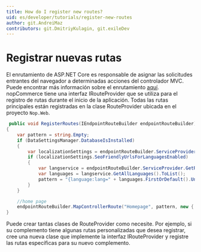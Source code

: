 ```yaml
---
title: How do I register new routes?
uid: es/developer/tutorials/register-new-routes
author: git.AndreiMaz
contributors: git.DmitriyKulagin, git.exileDev
---
```


# Registrar nuevas rutas

El enrutamiento de ASP.NET Core es responsable de asignar las solicitudes entrantes del navegador a determinadas acciones del controlador MVC. Puede encontrar más información sobre el enrutamiento [aquí](https://docs.microsoft.com/en-us/aspnet/core/fundamentals/routing?view=aspnetcore-3.1). nopCommerce tiene una interfaz IRouteProvider que se utiliza para el registro de rutas durante el inicio de la aplicación. Todas las rutas principales están registradas en la clase RouteProvider ubicada en el proyecto `Nop.Web`.

```csharp
 public void RegisterRoutes(IEndpointRouteBuilder endpointRouteBuilder)
{
    var pattern = string.Empty;
    if (DataSettingsManager.DatabaseIsInstalled)
    {
        var localizationSettings = endpointRouteBuilder.ServiceProvider.GetRequiredService<LocalizationSettings>();
        if (localizationSettings.SeoFriendlyUrlsForLanguagesEnabled)
        {
            var langservice = endpointRouteBuilder.ServiceProvider.GetRequiredService<ILanguageService>();
            var languages = langservice.GetAllLanguages().ToList();
            pattern = "{language:lang=" + languages.FirstOrDefault().UniqueSeoCode + "}/";
        }
    }

    //home page
    endpointRouteBuilder.MapControllerRoute("Homepage", pattern, new { controller = "Home", action = "Index" });
}
```

Puede crear tantas clases de RouteProvider como necesite. Por ejemplo, si su complemento tiene algunas rutas personalizadas que desea registrar, cree una nueva clase que implemente la interfaz IRouteProvider y registre las rutas específicas para su nuevo complemento.
